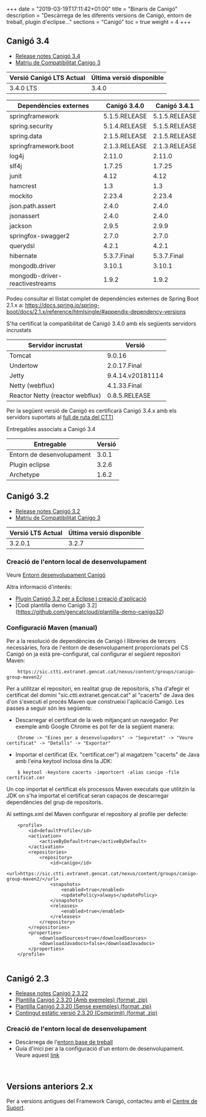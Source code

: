 +++
date        = "2019-03-19T17:11:42+01:00"
title       = "Binaris de Canigó"
description = "Descàrrega de les diferents versions de Canigó, entorn de treball, plugin d'eclipse..."
sections    = "Canigó"
toc	    = true
weight	    = 4
+++

## Canigó 3.4

- [Release notes Canigó 3.4](/canigo-download-related/release-notes-canigo-34)
- [Matriu de Compatibilitat Canigo 3](/canigo-download-related/matrius-compatibilitats)

|          Versió Canigó LTS Actual  |      Última versió disponible     |
|--------------------------------- 	 |---------------------------------- |
|              3.4.0 LTS          	  	 |                3.4.0	             |


|          Dependències externes   |      Canigó 3.4.0     |      Canigó 3.4.1     |
|--------------------------------- |---------------------- |---------------------- |
| springframework		   |  5.1.5.RELEASE        |  5.1.5.RELEASE        |
| spring.security		   |  5.1.4.RELEASE        |  5.1.5.RELEASE        |
| spring.data			   |  2.1.5.RELEASE        |  2.1.5.RELEASE        |
| springframework.boot         	   |  2.1.3.RELEASE        |  2.1.3.RELEASE        |
| log4j				   |  2.11.0		   |  2.11.0		   |
| slf4j				   |  1.7.25		   |  1.7.25		   |
| junit				   |  4.12	           |  4.12		   |
| hamcrest			   |  1.3		   |  1.3		   |
| mockito			   |  2.23.4		   |  2.23.4		   |
| json.path.assert		   |  2.4.0		   |  2.4.0		   |
| jsonassert			   |  2.4.0		   |  2.4.0		   |
| jackson			   |  2.9.5		   |  2.9.9		   |
| springfox-swagger2		   |  2.7.0		   |  2.7.0		   |
| querydsl			   |  4.2.1		   |  4.2.1		   |
| hibernate			   |  5.3.7.Final	   |  5.3.7.Final	   |
| mongodb.driver		   |  3.10.1		   |  3.10.1		   |
| mongodb-driver-reactivestreams   |  1.9.2		   |  1.9.2		   | 

Podeu consultar el llistat complet de dependències externes de Spring Boot 2.1.x a:
https://docs.spring.io/spring-boot/docs/2.1.x/reference/htmlsingle/#appendix-dependency-versions

S'ha certificat la compatibilitat de Canigó 3.4.0 amb els següents servidors incrustats

|     	Servidor incrustat					|      				Versió					     	|
|--------------------------------- 	|--------------------------------- 	|
|  Tomcat					          	  	 	|         9.0.16	             			|
|  Undertow				          	  	 	|         2.0.17.Final         			|
|  Jetty			  		        	  	 	|         9.4.14.v20181114    			|
|  Netty (webflux)									|         4.1.33.Final        			|
|  Reactor Netty (reactor webflux)  |         0.8.5.RELEASE       			|

Per la següent versió de Canigó es certificarà Canigó 3.4.x amb els servidors suportats al [full de ruta del CTTI](https://qualitat.solucions.gencat.cat/estandards/estandard-full-ruta-programari/)

Entregables associats a Canigó 3.4

|          Entregable  |     Versió      |
|--------------------------------- 	 |---------------------------------- |
|              Entorn de desenvolupament 	|                3.0.1	             |
|              Plugin eclipse 			|                3.2.6	             |
|              Archetype 			|                1.6.2	             |



## Canigó 3.2

- [Release notes Canigó 3.2](/canigo-download-related/release-notes-canigo-32)
- [Matriu de Compatibilitat Canigo 3](/canigo-download-related/matrius-compatibilitats)

|          Versió LTS Actual       	 |      Última versió disponible     |
|--------------------------------- 	 |---------------------------------- |
|              3.2.0.1            	 |                3.2.7	             |

### Creació de l'entorn local de desenvolupament

<!--
- Descàrrega de l'[entorn base de treball](http://repos.canigo.ctti.gencat.cat/repository/maven2/canigo/entorn-treball/canigo3.html) *És necessari realitzar l'upgrade del plugin de Canigó per Eclipse a la versió 1.2.0.
- Guia d'inici per a la configuració d'un entorn de desenvolupament. Veure aquest [link](/canigo-download-related/guia-inici)
-->

Veure [Entorn desenvolupament Canigó](http://canigo.ctti.gencat.cat/canigo/entorn-desenvolupament/)

Altra informació d'interés:

* [Plugin Canigó 3.2 per a Eclipse i creació d'aplicació](/canigo-download-related/plugin-canigo)
* [Codi plantilla demo Canigó 3.2] (https://github.com/gencatcloud/plantilla-demo-canigo32)

### Configuració Maven (manual)

Per a la resolució de dependències de Canigó i llibreries de tercers necessàries, fora de l'entorn de desenvolupament proporcionats pel CS Canigó on ja està pre-configurat, cal configurar el següent repositori Maven:
```
    https://sic.ctti.extranet.gencat.cat/nexus/content/groups/canigo-group-maven2/
```
Per a utilitzar el repositori, en realitat grup de repositoris, s'ha d'afegir el certificat del domini "sic.ctti.extranet.gencat.cat" al "cacerts" de Java des d'on s'executi el procés Maven que construeixi l'aplicació Canigó. Les passes a seguir són les següents:

* Descarregar el certificat de la web mitjançant un navegador. Per exemple amb Google Chrome es pot fer de la següent manera:
```
    Chrome -> "Eines per a desenvolupadors" -> "Seguretat" -> "Veure certificat" -> "Detalls" -> "Exportar"
```
* Importar el certificat (Ex. "certificat.cer") al magatzem "cacerts" de Java amb l'eina keytool inclosa dins la JDK:
```
    $ keytool -keystore cacerts -importcert -alias canigo -file certificat.cer
```
Un cop importat el certificat els processos Maven executats que utilitzin la JDK on s'ha importat el certificat seran capaços de descarregar dependències del grup de repositoris.

Al settings.xml del Maven configurar el repository al profile per defecte:

```
	<profile>
		<id>defaultProfile</id>
		<activation>
			<activeByDefault>true</activeByDefault>
		</activation>
		<repositories>
			<repository>
				<id>canigo</id>
				<url>https://sic.ctti.extranet.gencat.cat/nexus/content/groups/canigo-group-maven2/</url>
				<snapshots>
					<enabled>true</enabled>
					<updatePolicy>always</updatePolicy>
				</snapshots>
				<releases>
					<enabled>true</enabled>
				</releases>
			</repository>
		</repositories>
		<properties>
			<downloadSources>true</downloadSources>
			<downloadJavadocs>false</downloadJavadocs>
		</properties>
	</profile>
  
```

## Canigó 2.3

- [Release notes Canigó 2.3.22](https://cstd.ctti.gencat.cat/jiracstd/browse/CAN/fixforversion/10452)
- [Plantilla Canigó 2.3.20 (Amb exemples) (format .zip)](http://repos.canigo.ctti.gencat.cat/repository/maven2/canigo/plantilla-canigo-inicial/2.3.20/demo-canigo-2.3.20.zip)
- [Plantilla Canigó 2.3.20 (Sense exemples) (format .zip)](http://repos.canigo.ctti.gencat.cat/repository/maven2/canigo/plantilla-canigo-inicial/2.3.20/plantilla-canigo-2.3.20.zip)
- [Contingut estàtic versió 2.3.20 (Comprimit) (format .zip)](http://repos.canigo.ctti.gencat.cat/repository/maven2/canigo/plantilla-canigo-inicial/2.3.20/demo-canigo-static-compress-2.3.20.zip)

### Creació de l'entorn local de desenvolupament

- Descàrrega de l'[entorn base de treball](https://sic.ctti.extranet.gencat.cat/nexus/content/groups/canigo-group-maven2/canigo/entorn-treball/canigo.zip)
- Guia d'inici per a la configuració d'un entorn de desenvolupament. Veure aquest [link](/canigo-download-related/guia-inici-canigo2)

<p>&nbsp;</p>

## Versions anteriors 2.x

Per a versions antigues del Framework Canigó, contacteu amb el [Centre de Suport](https://canigo.ctti.gencat.cat/centre-de-suport/contacta/).
<p>&nbsp;</p>
